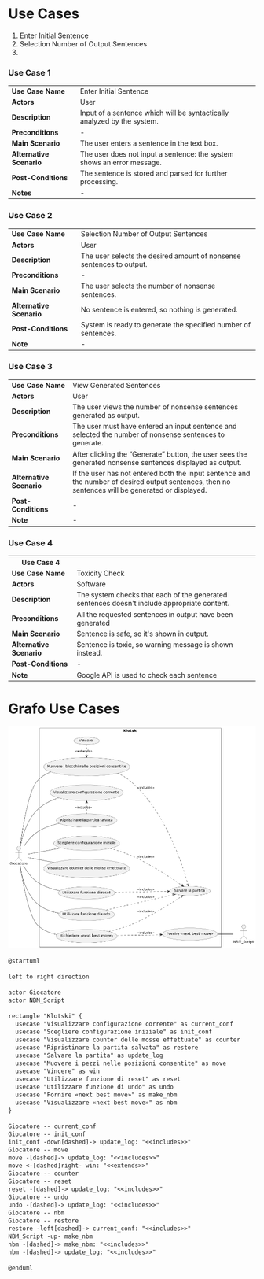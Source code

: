 # Use Cases
1. Enter Initial Sentence
2. Selection Number of Output Sentences
3. 


### Use Case 1
<table>
  <tr>
    <td><b>Use Case Name</b>
    <td>Enter Initial Sentence</td>
  </tr>
  <tr>
    <td><b>Actors</b></td>
    <td>User</td>
  </tr>
  <tr>
    <td><b>Description</b></td>
    <td>Input of a sentence which will be syntactically analyzed by the system.</td>
  </tr>
  <tr>
    <td><b>Preconditions</b></td>
    <td>-</td>
  </tr>
  <tr>
    <td><b>Main Scenario</b></td>
    <td>The user enters a sentence in the text box.</td>
  </tr>
  <tr>
    <td><b>Alternative Scenario</b></td>
    <td>The user does not input a sentence: the system shows an error message.</td>
  </tr>
  <tr>
    <td><b>Post-Conditions</b></td>
    <td>The sentence is stored and parsed for further processing.</td>
  </tr>
    <tr>
    <td><b>Notes</b></td>
    <td>-</td>
  </tr>
</table>

### Use Case 2
<table>
    <tr>
        <td><b>Use Case Name</b>
        <td>Selection Number of Output Sentences</td>
    </tr>
    <tr>
         <td><b>Actors</b></td>
         <td>User</td>
    </tr>
    <tr>
         <td><b>Description</b></td>
         <td>The user selects the desired amount of nonsense sentences to output.</td>
    </tr>
    <tr>
         <td><b>Preconditions</b></td>
         <td>-</td>
    </tr>
    <tr>
         <td><b>Main Scenario</b></td>
         <td>The user selects the number of nonsense sentences.</td>
    </tr>
    <tr>
         <td><b>Alternative Scenario</b></td>
         <td>No sentence is entered, so nothing is generated.</td>
    </tr>
    <tr>
         <td><b>Post-Conditions</b></td>
         <td>System is ready to generate the specified number of sentences.</td>
    </tr>
    <tr>
         <td><b>Note</b></td>
         <td>-</td>
    </tr>
</table>

### Use Case 3
<table>
    <tr>
        <td><b>Use Case Name</b>
        <td>View Generated Sentences</td>
    </tr>
    <tr>
        <td><b>Actors</b></td>
        <td>User</td>
    </tr>
    <tr>
        <td><b>Description</b></td>
        <td>The user views the number of nonsense sentences generated as output.</td>
    </tr>
    <tr>
        <td><b>Preconditions</b></td>
        <td>The user must have entered an input sentence and selected the number of nonsense sentences to generate.</td>
    </tr>
    <tr>
        <td><b>Main Scenario</b></td>
        <td>After clicking the “Generate” button, the user sees the generated nonsense sentences displayed as output.</td>
    </tr>
    <tr>
        <td><b>Alternative Scenario</b></td>
        <td>If the user has not entered both the input sentence and the number of desired output sentences,
            then no sentences will be generated or displayed.</td>
    </tr>
    <tr>
        <td><b>Post-Conditions</b></td>
        <td>-</td>
    </tr>
    <tr>
        <td><b>Note</b></td>
        <td>-</td>
    </tr>
</table>

### Use Case 4
<table>
    <tr>
        <th><b id="UC4">Use Case 4</b></th>
    </tr>
    <tr>
        <td><b>Use Case Name</b>
        <td>Toxicity Check</td>
    </tr>
    <tr>
        <td><b>Actors</b></td>
        <td>Software</td>
    </tr>
    <tr>
        <td><b>Description</b></td>
        <td>The system checks that each of the generated sentences doesn't include appropriate content.</td>
    </tr>
    <tr>
        <td><b>Preconditions</b></td>
        <td>All the requested sentences in output have been generated</td>
    </tr>
    <tr>
        <td><b>Main Scenario</b></td>
        <td>Sentence is safe, so it's shown in output.</td>
    </tr>
    <tr>
        <td><b>Alternative Scenario</b></td>
        <td>Sentence is toxic, so warning message is shown instead.</td>
    </tr>
    <tr>
        <td><b>Post-Conditions</b></td>
        <td>-</td>
    </tr>
    <tr>
        <td><b>Note</b></td>
        <td>Google API is used to check each sentence</td>
    </tr>
</table>




# Grafo Use Cases

![UseCasesDiagram.png](img/diagrams/UseCasesDiagram.png)

```plantuml
@startuml

left to right direction

actor Giocatore
actor NBM_Script

rectangle "Klotski" {
  usecase "Visualizzare configurazione corrente" as current_conf
  usecase "Scegliere configurazione iniziale" as init_conf
  usecase "Visualizzare counter delle mosse effettuate" as counter
  usecase "Ripristinare la partita salvata" as restore
  usecase "Salvare la partita" as update_log
  usecase "Muovere i pezzi nelle posizioni consentite" as move
  usecase "Vincere" as win
  usecase "Utilizzare funzione di reset" as reset
  usecase "Utilizzare funzione di undo" as undo
  usecase "Fornire «next best move»" as make_nbm
  usecase "Visualizzare «next best move»" as nbm
}

Giocatore -- current_conf
Giocatore -- init_conf
init_conf -down[dashed]-> update_log: "<<includes>>"
Giocatore -- move
move -[dashed]-> update_log: "<<includes>>"
move <-[dashed]right- win: "<<extends>>"
Giocatore -- counter
Giocatore -- reset
reset -[dashed]-> update_log: "<<includes>>"
Giocatore -- undo
undo -[dashed]-> update_log: "<<includes>>"
Giocatore -- nbm
Giocatore -- restore
restore -left[dashed]-> current_conf: "<<includes>>"
NBM_Script -up- make_nbm
nbm -[dashed]-> make_nbm: "<<includes>>"
nbm -[dashed]-> update_log: "<<includes>>"

@enduml
```
